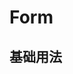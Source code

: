 # Form

## 基础用法
<ClientOnly>
<f-demo code='
   <if-input v-model="ms"></if-input>'>
<f-form/>
</f-demo>
</ClientOnly >
